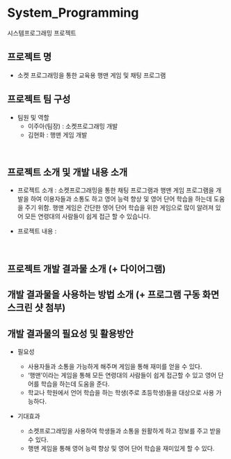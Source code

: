 # System_Programming
시스템프로그래밍 프로젝트
## 프로젝트 명
+ 소켓 프로그래밍을 통한 교육용 행맨 게임 및 채팅 프로그램


## 프로젝트 팀 구성
+ 팀원 및 역할
  + 이주아(팀장) : 소켓프로그래밍 개발
  + 김현화 : 행맨 게임 개발
<br>

## 프로젝트 소개 및 개발 내용 소개
+ 프로젝트 소개 : 소켓프로그래밍을 통한 채팅 프로그램과 행맨 게임 프로그램을 개발을 하여 이용자들과 소통도 하고 영어 능력 향상 및 영어 단어 학습을 하는데 도움을 주기 위함. 행맨 게임은 간단한 영어 단어 학습을 위한 게임으로 많이 알려져 있어 모든 연령대의 사람들이 쉽게 접근 할 수 있습니다.  

+ 프로젝트 내용 : 

<br>

## 프로젝트 개발 결과물 소개 (+ 다이어그램)


## 개발 결과물을 사용하는 방법 소개 (+ 프로그램 구동 화면 스크린 샷 첨부)

## 개발 결과물의 필요성 및 활용방안
+ 필요성  
  + 사용자들과 소통을 가능하게 해주며 게임을 통해 재미를 얻을 수 있다. 
  + ‘행맨’이라는 게임을 통해 모든 연령대의 사람들이 쉽게 접근할 수 있고 영어 단어를 학습을 하는데 도움을 준다.
  + 학교나 학원에서 언어 학습을 하는 학생(주로 초등학생)들을 대상으로 사용 가능하다.


+ 기대효과 
  + 소켓프로그래밍을 사용하여 학생들과 소통을 원활하게 하고 정보를 주고 받을 수 있다.
  + 행맨 게임을 통해 영어 능력 향상 및 영어 단어 학습을 재미있게 할 수 있다.
